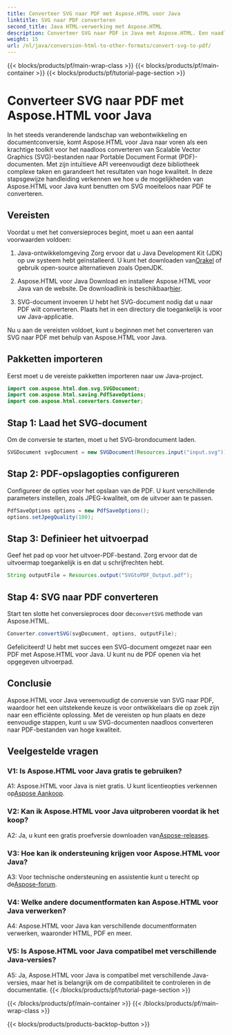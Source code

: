 ```yaml
---
title: Converteer SVG naar PDF met Aspose.HTML voor Java
linktitle: SVG naar PDF converteren
second_title: Java HTML-verwerking met Aspose.HTML
description: Converteer SVG naar PDF in Java met Aspose.HTML. Een naadloze oplossing voor hoogwaardige documentconversie.
weight: 15
url: /nl/java/conversion-html-to-other-formats/convert-svg-to-pdf/
---
```


{{< blocks/products/pf/main-wrap-class >}}
{{< blocks/products/pf/main-container >}}
{{< blocks/products/pf/tutorial-page-section >}}

# Converteer SVG naar PDF met Aspose.HTML voor Java


In het steeds veranderende landschap van webontwikkeling en documentconversie, komt Aspose.HTML voor Java naar voren als een krachtige toolkit voor het naadloos converteren van Scalable Vector Graphics (SVG)-bestanden naar Portable Document Format (PDF)-documenten. Met zijn intuïtieve API vereenvoudigt deze bibliotheek complexe taken en garandeert het resultaten van hoge kwaliteit. In deze stapsgewijze handleiding verkennen we hoe u de mogelijkheden van Aspose.HTML voor Java kunt benutten om SVG moeiteloos naar PDF te converteren.

## Vereisten

Voordat u met het conversieproces begint, moet u aan een aantal voorwaarden voldoen:

1. Java-ontwikkelomgeving
 Zorg ervoor dat u Java Development Kit (JDK) op uw systeem hebt geïnstalleerd. U kunt het downloaden van[Orakel](https://www.oracle.com/java/technologies/javase-downloads.html) of gebruik open-source alternatieven zoals OpenJDK.

2. Aspose.HTML voor Java
 Download en installeer Aspose.HTML voor Java van de website. De downloadlink is beschikbaar[hier](https://releases.aspose.com/html/java/).

3. SVG-document invoeren
U hebt het SVG-document nodig dat u naar PDF wilt converteren. Plaats het in een directory die toegankelijk is voor uw Java-applicatie.

Nu u aan de vereisten voldoet, kunt u beginnen met het converteren van SVG naar PDF met behulp van Aspose.HTML voor Java.

## Pakketten importeren

Eerst moet u de vereiste pakketten importeren naar uw Java-project.

```java
import com.aspose.html.dom.svg.SVGDocument;
import com.aspose.html.saving.PdfSaveOptions;
import com.aspose.html.converters.Converter;
```

## Stap 1: Laad het SVG-document

Om de conversie te starten, moet u het SVG-brondocument laden.

```java
SVGDocument svgDocument = new SVGDocument(Resources.input("input.svg"));
```

## Stap 2: PDF-opslagopties configureren

Configureer de opties voor het opslaan van de PDF. U kunt verschillende parameters instellen, zoals JPEG-kwaliteit, om de uitvoer aan te passen.

```java
PdfSaveOptions options = new PdfSaveOptions();
options.setJpegQuality(100);
```

## Stap 3: Definieer het uitvoerpad

Geef het pad op voor het uitvoer-PDF-bestand. Zorg ervoor dat de uitvoermap toegankelijk is en dat u schrijfrechten hebt.

```java
String outputFile = Resources.output("SVGtoPDF_Output.pdf");
```

## Stap 4: SVG naar PDF converteren

 Start ten slotte het conversieproces door de`convertSVG` methode van Aspose.HTML.

```java
Converter.convertSVG(svgDocument, options, outputFile);
```

Gefeliciteerd! U hebt met succes een SVG-document omgezet naar een PDF met Aspose.HTML voor Java. U kunt nu de PDF openen via het opgegeven uitvoerpad.

## Conclusie

Aspose.HTML voor Java vereenvoudigt de conversie van SVG naar PDF, waardoor het een uitstekende keuze is voor ontwikkelaars die op zoek zijn naar een efficiënte oplossing. Met de vereisten op hun plaats en deze eenvoudige stappen, kunt u uw SVG-documenten naadloos converteren naar PDF-bestanden van hoge kwaliteit.

## Veelgestelde vragen

### V1: Is Aspose.HTML voor Java gratis te gebruiken?

 A1: Aspose.HTML voor Java is niet gratis. U kunt licentieopties verkennen op[Aspose Aankoop](https://purchase.aspose.com/buy).

### V2: Kan ik Aspose.HTML voor Java uitproberen voordat ik het koop?

 A2: Ja, u kunt een gratis proefversie downloaden van[Aspose-releases](https://releases.aspose.com/html/java).

### V3: Hoe kan ik ondersteuning krijgen voor Aspose.HTML voor Java?

 A3: Voor technische ondersteuning en assistentie kunt u terecht op de[Aspose-forum](https://forum.aspose.com/).

### V4: Welke andere documentformaten kan Aspose.HTML voor Java verwerken?

A4: Aspose.HTML voor Java kan verschillende documentformaten verwerken, waaronder HTML, PDF en meer.

### V5: Is Aspose.HTML voor Java compatibel met verschillende Java-versies?

A5: Ja, Aspose.HTML voor Java is compatibel met verschillende Java-versies, maar het is belangrijk om de compatibiliteit te controleren in de documentatie.
{{< /blocks/products/pf/tutorial-page-section >}}

{{< /blocks/products/pf/main-container >}}
{{< /blocks/products/pf/main-wrap-class >}}

{{< blocks/products/products-backtop-button >}}
